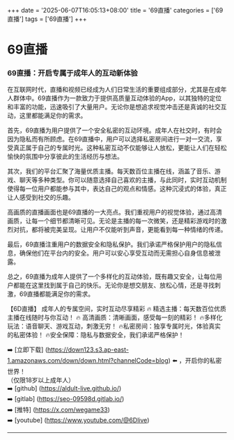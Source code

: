 +++
date = '2025-06-07T16:05:13+08:00'
title = '69直播'
categories = ['69直播']
tags = ['69直播']
+++

# 69直播

### 69直播：开启专属于成年人的互动新体验

在互联网时代，直播和视频已经成为人们日常生活的重要组成部分，尤其是在成年人群体中。69直播作为一款致力于提供高质量互动体验的App，以其独特的定位和丰富的功能，迅速吸引了大量用户。无论你是想追求视觉冲击还是真诚的社交互动，这里都能满足你的需求。

首先，69直播为用户提供了一个安全私密的互动环境。成年人在社交时，有时会因为隐私而有所顾虑。在69直播中，用户可以选择私密房间进行一对一交流，享受真正属于自己的专属时光。这种私密互动不仅能够让人放松，更能让人们在轻松愉快的氛围中分享彼此的生活经历与想法。

其次，我们的平台汇聚了海量优质主播。每天数百位主播在线，涵盖了音乐、游戏、聊天等多种类型。你可以随意选择自己喜欢的主播，与此同时，实时互动机制使得每一位用户都能参与其中，表达自己的观点和情感。这种沉浸式的体验，真正让人感受到社交的乐趣。

高画质的直播画面也是69直播的一大亮点。我们重视用户的视觉体验，通过高清画质，让每一个细节都清晰可见。无论是主播的每一次微笑，还是精彩游戏时的激烈对抗，都将被完美呈现。让用户不仅能听到声音，更能看到每一种情绪的传递。

最后，69直播注重用户的数据安全和隐私保护。我们承诺严格保护用户的隐私信息，确保他们在平台内的安全。用户可以安心享受互动而无需担心自身信息被泄露。

总之，69直播为成年人提供了一个多样化的互动体验，既有趣又安全，让每位用户都能在这里找到属于自己的快乐。无论你是想交朋友、放松心情，还是寻找刺激，69直播都能满足你的需求。

【6D直播】
成年人的专属空间，实时互动尽享精彩
🔥 精选主播：每天数百位优质主播在线随时与你互动！
🔥 高清画质：清晰画面，感受每一刻的精彩！
🔥多样化玩法：语音聊天、游戏互动，刺激无穷！
🔥私密房间：独享专属时光，体验真实的私密体验！
🔥安全保障：隐私与数据安全，我们承诺严格保护！

➡️ [立即下载] (https://down123.s3.ap-east-1.amazonaws.com/down/down.html?channelCode=blog) ⬅️ ，开启你的私密世界！  
（仅限18岁以上成年人）  
➡️ [github] (https://aldult-live.github.io/)  
➡️ [gitlab] (https://seo-09598d.gitlab.io/)  
➡️ [推特] (https://x.com/wegame33)  
➡️ [youtube] (https://www.youtube.com/@6Dlive)  

---
